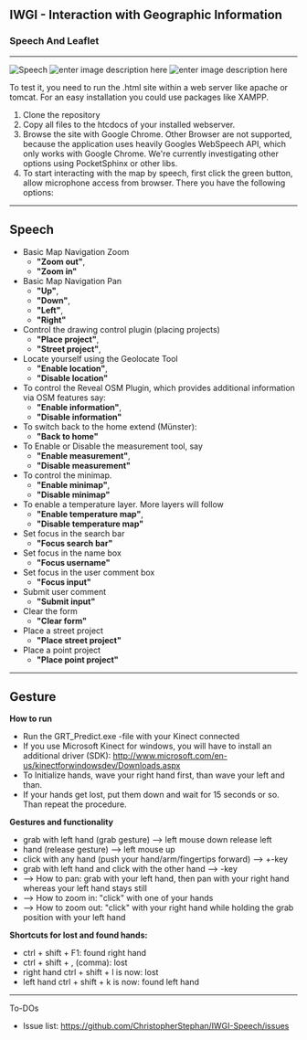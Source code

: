 ## IWGI - Interaction with Geographic Information ##
### Speech And Leaflet ###
----------
![Speech][1]        ![enter image description here][2]   ![enter image description here][3]

To test it, you need to run the .html site within a web server like apache or tomcat. For an easy installation you could use packages like XAMPP. 

 1. Clone the repository 
 2. Copy all files to the htcdocs of your installed webserver. 
 3. Browse the site with Google Chrome. Other Browser are not supported, because the application uses heavily Googles WebSpeech API, which only works with Google Chrome. We're currently investigating other options using PocketSphinx or other libs.
 4. To start interacting with the map by speech, first click the green button, allow microphone access from browser. There you have the following options:

----------

Speech
------

 - Basic Map Navigation Zoom
     - **"Zoom out"**, 
     - **"Zoom in"**
 - Basic Map Navigation Pan
     - **"Up"**, 
     - **"Down"**,
     - **"Left"**, 
     - **"Right"** 
 - Control the drawing control plugin (placing projects)
     - **"Place project"**,
     - **"Street project"**,
 - Locate yourself using the Geolocate Tool
     - **"Enable location"**,
     - **"Disable location"**  
 - To control the Reveal OSM Plugin, which provides additional information via OSM features say:
     - **"Enable information"**,
     - **"Disable information"** 
 - To switch back to the home extend (Münster): 
     - **"Back to home"** 
 - To Enable or Disable the measurement tool, say
     - **"Enable measurement"**,
     - **"Disable measurement"**
 - To control the minimap.
     - **"Enable minimap"**,
     - **"Disable minimap"**
 - To enable a temperature layer. More layers will follow
     - **"Enable temperature map"**,
     - **"Disable temperature map"**
 - Set focus in the search bar
     - **"Focus search bar"**
 - Set focus in the name box
     - **"Focus username"**
 - Set focus in the user comment box
     - **"Focus input"**
 - Submit user comment
     - **"Submit input"**
 - Clear the form
     - **"Clear form"**
 - Place a street project
     - **"Place street project"**
 - Place a point project
     - **"Place point project"**

----------
Gesture
-------
**How to run**

 - Run the GRT_Predict.exe -file with your Kinect connected 
 - If you use Microsoft Kinect for windows, you will have to install an additional driver (SDK): http://www.microsoft.com/en-us/kinectforwindowsdev/Downloads.aspx
 - To Initialize hands, wave your right hand first, than wave your left and than.  
 - If your hands get lost, put them down and wait for 15 seconds or so. Than repeat the procedure.

**Gestures and functionality**
 - grab with left hand (grab gesture) --> left mouse down release left
 - hand (release gesture) --> left mouse up 
 - click with any hand (push your hand/arm/fingertips forward) --> +-key 
 - grab with left hand and click with the other hand --> -key
 - --> How to pan: grab with your left hand, then pan with your right hand whereas your left hand stays still
 - --> How to zoom in: "click" with one of your hands 
 - --> How to zoom out: "click" with your right hand while holding the grab position with your left hand
   
**Shortcuts for lost and found hands:** 
 - ctrl + shift + F1: found right hand 
 - ctrl + shift + , (comma): lost   
 - right hand ctrl + shift + l is now: lost 
 - left hand ctrl + shift + k is now: found left hand

     

----------
To-DOs

 - Issue list: https://github.com/ChristopherStephan/IWGI-Speech/issues


  [1]: http://megaicons.net/static/img/icons_sizes/8/60/96/basic-speech-bubble-icon.png
  [2]: http://www.ipart.nsw.gov.au/files/1/209/plus-sign.jpg
  [3]: http://leafletjs.com/docs/images/logo.png
